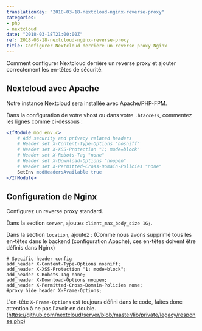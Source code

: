 ```yaml
---
translationKey: "2018-03-18-nextcloud-nginx-reverse-proxy"
categories:
- php
- nextcloud
date: "2018-03-18T21:00:00Z"
ref: 2018-03-18-nextcloud-nginx-reverse-proxy
title: Configurer Nextcloud derrière un reverse proxy Nginx
---
```


Comment configurer Nextcloud derrière un reverse proxy et ajouter correctement les en-têtes de sécurité.

## Nextcloud avec Apache

Notre instance Nextcloud sera installée avec Apache/PHP-FPM.

Dans la configuration de votre vhost ou dans votre `.htaccess`, commentez les lignes comme ci-dessous :

```apache
<IfModule mod_env.c>
    # Add security and privacy related headers
    # Header set X-Content-Type-Options "nosniff"
    # Header set X-XSS-Protection "1; mode=block"
    # Header set X-Robots-Tag "none"
    # Header set X-Download-Options "noopen"
    # Header set X-Permitted-Cross-Domain-Policies "none"
    SetEnv modHeadersAvailable true
</IfModule>
```

## Configuration de Nginx

Configurez un reverse proxy standard.

Dans la section `server`, ajoutez `client_max_body_size 1G;`.

Dans la section `location`, ajoutez :
(Comme nous avons supprimé tous les en-têtes dans le backend (configuration Apache), ces en-têtes doivent être définis dans Nginx)

```nginx
# Specific header config
add_header X-Content-Type-Options nosniff;
add_header X-XSS-Protection "1; mode=block";
add_header X-Robots-Tag none;
add_header X-Download-Options noopen;
add_header X-Permitted-Cross-Domain-Policies none;
#proxy_hide_header X-Frame-Options;
```

L'en-tête `X-Frame-Options` est toujours défini dans le code, faites donc attention à ne pas l'avoir en double.
(https://github.com/nextcloud/server/blob/master/lib/private/legacy/response.php)